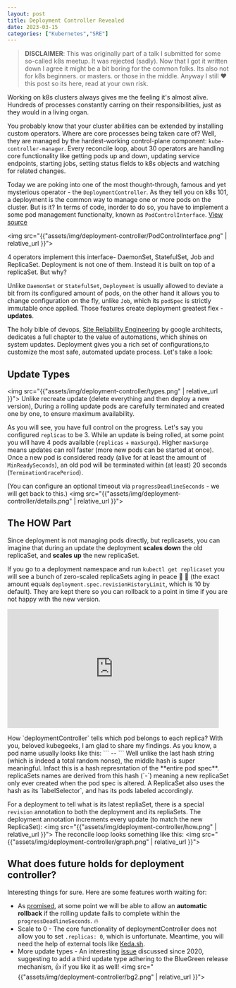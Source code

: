 ```yaml
---
layout: post
title: Deployment Controller Revealed
date: 2023-03-15
categories: ["Kubernetes","SRE"]
---
```

> **DISCLAIMER**: This was originally part of a talk I submitted for some so-called k8s meetup. It was rejected (sadly). Now that I got it written down I agree it might be a bit boring for the common folks. Its also not for k8s beginners. or masters. or those in the middle. Anyway I still :heart: this post so its here, read at your own risk.

Working on k8s clusters always gives me the feeling it's almost alive. Hundreds of processes constantly carring on their responsibilities, just as they would in a living organ.

You probably know that your cluster abilities can be extended by installing custom operators. Where are core processes being taken care of? Well, they are managed by the hardest-working control-plane component: `kube-controller-manager`.
Every reconcile loop, about 30 operators are handling core functionality like getting pods up and down, updating service endpoints, starting jobs, setting status fields to k8s objects and watching for related changes.

Today we are poking into one of the most thought-through, famous and yet mysterious operator - the `DeploymentController`. 
As they tell you on k8s 101, a deployment is the common way to manage one or more pods on the cluster. But is it?
In terms of code, inorder to do so, you have to implement a some pod management functionalty, known as `PodControlInterface`. [View source](https://github.com/kubernetes/kubernetes/blob/master/pkg/controller/controller_utils.go#L447-L456)

<img src="{{"assets/img/deployment-controller/PodControlInterface.png" | relative_url }}">

4 operators implement this interface- DaemonSet, StatefulSet, Job and ReplicaSet. Deployment is not one of them. Instead it is built on top of a replicaSet. But why?

Unlike `DaemonSet` or `StatefulSet`, `Deployment` is usually allowed to deviate a bit from its configured amount of pods, on the other hand it allows you to change configuration on the fly, unlike `Job`, which its `podSpec` is strictly immutable once applied.
Those features create deployment greatest flex - **updates**.

The holy bible of devops, [Site Reliability Engineering](https://sre.google/books/) by google architects, dedicates a full chapter to the value of automations, which shines on system updates. Deployment gives you a rich set of configurations,to customize the most safe, automated update process. Let's take a look:

## Update Types
<img src="{{"assets/img/deployment-controller/types.png" | relative_url }}">
Unlike recreate update (delete everything and then deploy a new version), During a rolling update pods are carefully terminated and created one by one, to ensure maximum availability.

As you will see, you have full control on the progress. Let's say you configured `replicas` to be 3. While an update is being rolled, at some point you will have 4 pods available (`replicas` + `maxSurge`). Higher `maxSurge` means updates can roll faster (more new pods can be started at once). Once a new pod is considered ready (alive for at least the amount of `MinReadySeconds`), an old pod will be terminated within (at least) 20 seconds (`TerminationGracePeriod`).

(You can configure an optional timeout via `progressDeadlineSeconds` - we will get back to this.)
<img src="{{"assets/img/deployment-controller/details.png" | relative_url }}">

## The HOW Part
Since deployment is not managing pods directly, but replicasets, you can imagine that during an update the deployment **scales down** the old replicaSet, and **scales up** the new replicaSet.

If you go to a deployment namespace and run `kubectl get replicaset` you will see a bunch of zero-scaled replicaSets aging in peace :older_woman: :older_man: (the exact amount equals `deployment.spec.revisionHistoryLimit`, which is 10 by default). They are kept there so you can rollback to a point in time if you are not happy with the new version.
<iframe src="https://giphy.com/embed/5vUBkYEYY6ljFip1xp" width="480" height="270" frameBorder="0" class="giphy-embed" allowFullScreen></iframe><p><a href="https://giphy.com/gifs/vh1-basketballwives-5vUBkYEYY6ljFip1xp"></a></p>
How `deploymentController` tells which pod belongs to each replica? With you, beloved kubegeeks, I am glad to share my findings.
As you know, a pod name usually looks like this:
```
<deployment name>-<some hash>-<another nonsense hash>
```
Well unlike the last hash string (which is indeed a total random nonse), the middle hash is super meaningful. Infact this is a hash represntation of the **entire pod spec**. replicaSets names are derived from this hash (`<deploymentName>-<podSpecHash>`) meaning a new replicaSet only ever created when the pod spec is altered. A ReplicaSet also uses the hash as its `labelSelector`, and has its pods labeled accordingly.

For a deployment to tell what is its latest repliaSet, there is a special `revision` annotation to both the deployment and its repliaSets. The deployment annotation increments every update (to match the new ReplicaSet):
<img src="{{"assets/img/deployment-controller/how.png" | relative_url }}">
The reconcile loop looks something like this:
<img src="{{"assets/img/deployment-controller/graph.png" | relative_url }}">

## What does future holds for deployment controller?
Interesting things for sure. Here are some features worth waiting for:
- As [promised](https://kubernetes.io/docs/concepts/workloads/controllers/deployment/#progress-deadline-seconds), at some point we will be able to allow an **automatic rollback** if the rolling update fails to complete within the `progressDeadlineSeconds`. :fire:
- Scale to 0 - The core functionality of deploymentController does not allow you to set `.replicas: 0`, which is unfortunate. Meantime, you will need the help of external tools like [Keda.sh](https://keda.sh).
- More update types - An interesting [issue](https://github.com/kubernetes/kubernetes/issues/92267) discussed since 2020, suggesting to add a third update type adhering to the BlueGreen release mechanism, :thumbsup: if you like it as well! 
<img src="{{"assets/img/deployment-controller/bg2.png" | relative_url }}">
